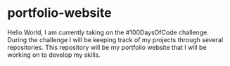 # portfolio-website
Hello World, I am currently taking on the #100DaysOfCode challenge. During the challenge I will be keeping track of my projects through several repositories.  This repository will be my portfolio website that I will be working on to develop my skills.
